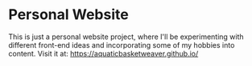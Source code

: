 # Personal Website

This is just a personal website project, where I'll be experimenting with different front-end ideas and incorporating some of my hobbies into content. Visit it at: https://aquaticbasketweaver.github.io/